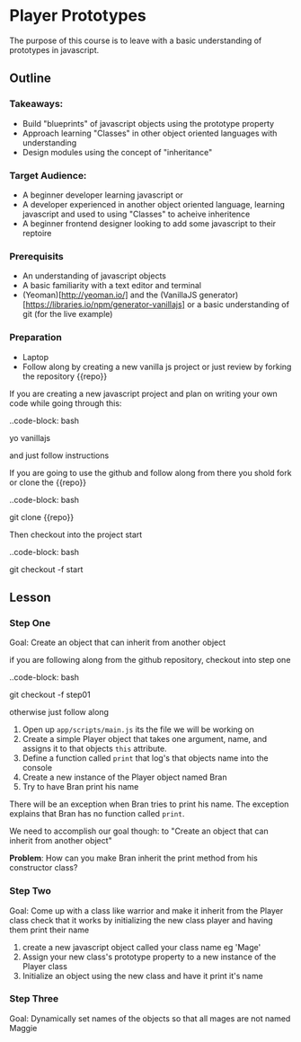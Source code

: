 Player Prototypes
=================

The purpose of this course is to leave with a basic understanding of prototypes
in javascript.


Outline
-------

### Takeaways:
* Build "blueprints" of javascript objects using the prototype property
* Approach learning "Classes" in other object oriented languages with understanding
* Design modules using the concept of "inheritance"

### Target Audience:
* A beginner developer learning javascript or
* A developer experienced in another object oriented language, learning javascript
and used to using "Classes" to acheive inheritence
* A beginner frontend designer looking to add some javascript to their reptoire

### Prerequisits
* An understanding of javascript objects
* A basic familiarity with a text editor and terminal
* (Yeoman)[http://yeoman.io/] and the (VanillaJS generator)[https://libraries.io/npm/generator-vanillajs] or a basic understanding of git (for the live example)


### Preparation
* Laptop
* Follow along by creating a new vanilla js project or just review by forking the repository {{repo}}

If you are creating a new javascript project and plan on writing your own code 
while going through this:

..code-block: bash

  yo vanillajs 

and just follow instructions

If you are going to use the github and follow along from there you shold fork
or clone the {{repo}}

..code-block: bash

  git clone {{repo}}

Then checkout into the project start

..code-block: bash

  git checkout -f start


Lesson
------

### Step One

Goal: Create an object that can inherit from another object

if you are following along from the github repository, checkout into step one

..code-block: bash

  git checkout -f step01

otherwise just follow along

1. Open up `app/scripts/main.js` its the file we will be working on
2. Create a simple Player object that takes one argument, name, and assigns it 
to that objects `this` attribute.
3. Define a function called `print` that log's that objects name into the console
4. Create a new instance of the Player object named Bran
5. Try to have Bran print his name

There will be an exception when Bran tries to print his name. The exception explains
that Bran has no function called `print`.

We need to accomplish our goal though: to "Create an object that can inherit from another object"

__Problem__: How can you make Bran inherit the print method from his constructor class?



### Step Two

Goal: Come up with a class like warrior and make it inherit from the Player class
check that it works by initializing the new class player and having them print their name

1. create a new javascript object called your class name eg 'Mage'
2. Assign your new class's prototype property to a new instance of the Player class
3. Initialize an object using the new class and have it print it's name



### Step Three

Goal: Dynamically set names of the objects so that all mages are not named Maggie




